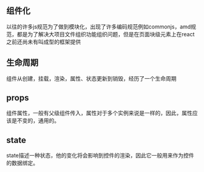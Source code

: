 ## 组件化

以往的许多js规范为了做到模块化，出现了许多编码规范例如commonjs，amd规范，都是为了解决大项目文件组织功能组织问题，但是在页面块级元素上在react之前还尚未有叫成型的框架提供

## 生命周期

组件从创建，挂载，渲染，属性、状态更新到销毁，经历了一个生命周期

## props

组件属性，一般有父级组件传入，属性对于多个实例来说是一样的，因此，属性应该是不变的，通用的。

## state

state描述一种状态，他的变化将会影响到控件的渲染，因此它一般用来作为控件的数据绑定。

